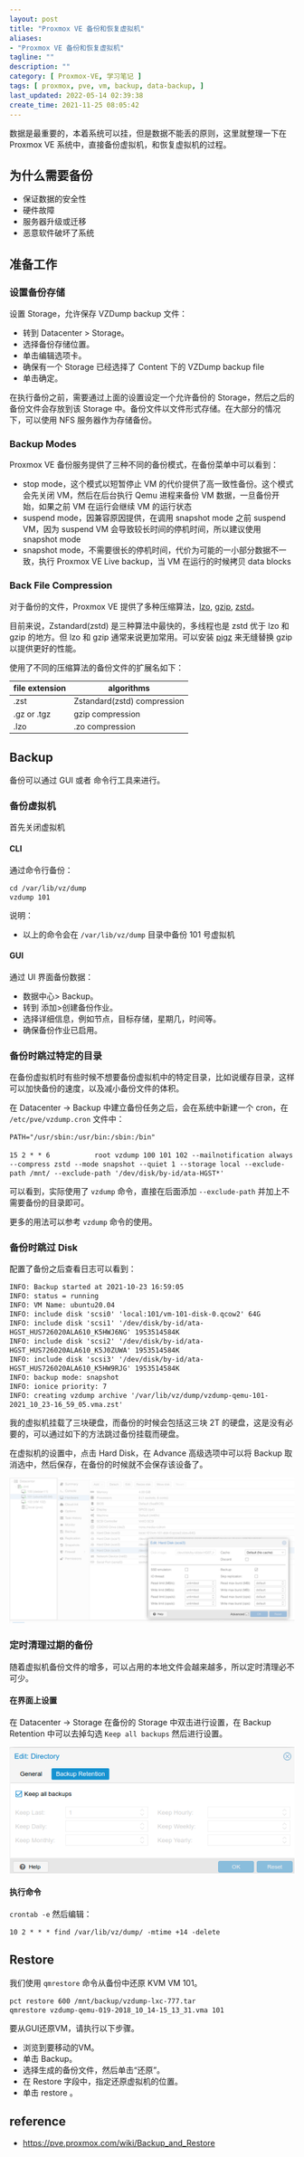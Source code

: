 ```yaml
---
layout: post
title: "Proxmox VE 备份和恢复虚拟机"
aliases: 
- "Proxmox VE 备份和恢复虚拟机"
tagline: ""
description: ""
category: [ Proxmox-VE, 学习笔记 ]
tags: [ proxmox, pve, vm, backup, data-backup, ]
last_updated: 2022-05-14 02:39:38
create_time: 2021-11-25 08:05:42
---
```


数据是最重要的，本着系统可以挂，但是数据不能丢的原则，这里就整理一下在 Proxmox VE 系统中，直接备份虚拟机，和恢复虚拟机的过程。

## 为什么需要备份

- 保证数据的安全性
- 硬件故障
- 服务器升级或迁移
- 恶意软件破坏了系统

## 准备工作

### 设置备份存储
设置 Storage，允许保存 VZDump backup 文件：

- 转到 Datacenter > Storage。
- 选择备份存储位置。
- 单击编辑选项卡。
- 确保有一个 Storage 已经选择了 Content 下的 VZDump backup file
- 单击确定。

在执行备份之前，需要通过上面的设置设定一个允许备份的 Storage，然后之后的备份文件会存放到该 Storage 中。备份文件以文件形式存储。在大部分的情况下，可以使用 NFS 服务器作为存储备份。

### Backup Modes
Proxmox VE 备份服务提供了三种不同的备份模式，在备份菜单中可以看到：

- stop mode，这个模式以短暂停止 VM 的代价提供了高一致性备份。这个模式会先关闭 VM，然后在后台执行 Qemu 进程来备份 VM 数据，一旦备份开始，如果之前 VM 在运行会继续 VM 的运行状态
- suspend mode，因兼容原因提供，在调用 snapshot mode 之前 suspend VM，因为 suspend VM 会导致较长时间的停机时间，所以建议使用 snapshot mode
- snapshot mode，不需要很长的停机时间，代价为可能的一小部分数据不一致，执行 Proxmox VE Live backup，当 VM 在运行的时候拷贝 data blocks

### Back File Compression
对于备份的文件，Proxmox VE 提供了多种压缩算法，[lzo](https://en.wikipedia.org/wiki/Lempel-Ziv-Oberhumer), [gzip](https://en.wikipedia.org/wiki/Gzip), [zstd](https://en.wikipedia.org/wiki/Zstandard)。

目前来说，Zstandard(zstd) 是三种算法中最快的，多线程也是 zstd 优于 lzo 和 gzip 的地方。但 lzo 和 gzip 通常来说更加常用。可以安装 [pigz](https://zlib.net/pigz/) 来无缝替换 gzip 以提供更好的性能。

使用了不同的压缩算法的备份文件的扩展名如下：

| file extension | algorithms                  |
| -------------- | --------------------------- |
| .zst           | Zstandard(zstd) compression |
| .gz or .tgz    | gzip compression            |
| .lzo           | .zo compression             |


## Backup

备份可以通过 GUI 或者 命令行工具来进行。


### 备份虚拟机
首先关闭虚拟机

#### CLI
通过命令行备份：

    cd /var/lib/vz/dump
    vzdump 101

说明：

- 以上的命令会在 `/var/lib/vz/dump` 目录中备份 101 号虚拟机

#### GUI
通过 UI 界面备份数据：

- 数据中心> Backup。
- 转到 添加>创建备份作业。
- 选择详细信息，例如节点，目标存储，星期几，时间等。
- 确保备份作业已启用。


### 备份时跳过特定的目录

在备份虚拟机时有些时候不想要备份虚拟机中的特定目录，比如说缓存目录，这样可以加快备份的速度，以及减小备份文件的体积。

在 Datacenter -> Backup 中建立备份任务之后，会在系统中新建一个 cron，在 `/etc/pve/vzdump.cron` 文件中：

```
PATH="/usr/sbin:/usr/bin:/sbin:/bin"

15 2 * * 6           root vzdump 100 101 102 --mailnotification always --compress zstd --mode snapshot --quiet 1 --storage local --exclude-path /mnt/ --exclude-path '/dev/disk/by-id/ata-HGST*'
```

可以看到，实际使用了 `vzdump` 命令，直接在后面添加 `--exclude-path` 并加上不需要备份的目录即可。

更多的用法可以参考 `vzdump` 命令的使用。

### 备份时跳过 Disk
配置了备份之后查看日志可以看到：

```
INFO: Backup started at 2021-10-23 16:59:05
INFO: status = running
INFO: VM Name: ubuntu20.04
INFO: include disk 'scsi0' 'local:101/vm-101-disk-0.qcow2' 64G
INFO: include disk 'scsi1' '/dev/disk/by-id/ata-HGST_HUS726020ALA610_K5HWJ6NG' 1953514584K
INFO: include disk 'scsi2' '/dev/disk/by-id/ata-HGST_HUS726020ALA610_K5J0ZUWA' 1953514584K
INFO: include disk 'scsi3' '/dev/disk/by-id/ata-HGST_HUS726020ALA610_K5HW9RJG' 1953514584K
INFO: backup mode: snapshot
INFO: ionice priority: 7
INFO: creating vzdump archive '/var/lib/vz/dump/vzdump-qemu-101-2021_10_23-16_59_05.vma.zst'
```

我的虚拟机挂载了三块硬盘，而备份的时候会包括这三块 2T 的硬盘，这是没有必要的，可以通过如下的方法跳过备份挂载而硬盘。

在虚拟机的设置中，点击 Hard Disk，在 Advance 高级选项中可以将 Backup 取消选中，然后保存，在备份的时候就不会保存该设备了。

![proxmox ve hard disk backup](/assets/proxmox-ve-hard-disk-backup-option-20211023170351.png)

### 定时清理过期的备份
随着虚拟机备份文件的增多，可以占用的本地文件会越来越多，所以定时清理必不可少。

#### 在界面上设置
在 Datacenter -> Storage 在备份的 Storage 中双击进行设置，在 Backup Retention 中可以去掉勾选 `Keep all backups` 然后进行设置。

![proxmox ve backup retention](/assets/screenshot-area-2021-11-25-195618.png)

#### 执行命令
`crontab -e` 然后编辑：

    10 2 * * * find /var/lib/vz/dump/ -mtime +14 -delete


## Restore

我们使用 `qmrestore` 命令从备份中还原 KVM VM 101。

```
pct restore 600 /mnt/backup/vzdump-lxc-777.tar
qmrestore vzdump-qemu-019-2018_10_14-15_13_31.vma 101
```


要从GUI还原VM，请执行以下步骤。

-  浏览到要移动的VM。
-  单击 Backup。
-  选择生成的备份文件，然后单击“还原”。
-  在 Restore 字段中，指定还原虚拟机的位置。
-  单击 restore 。


## reference

- <https://pve.proxmox.com/wiki/Backup_and_Restore>